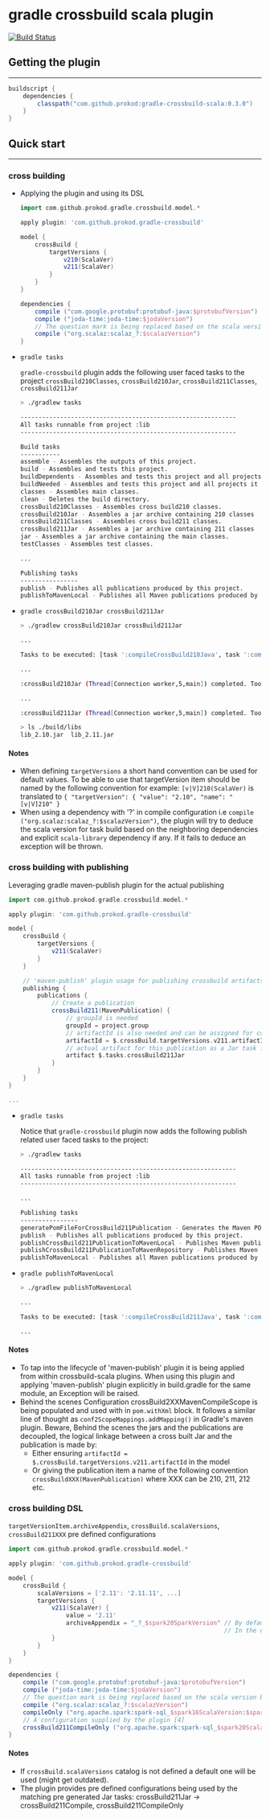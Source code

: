 # gradle crossbuild scala plugin
[![Build Status](https://travis-ci.org/prokod/gradle-crossbuild-scala.svg?branch=master)](https://travis-ci.org/prokod/gradle-crossbuild-scala)

## Getting the plugin
----------------------
```groovy
buildscript {
    dependencies {
        classpath("com.github.prokod:gradle-crossbuild-scala:0.3.0")
    }
}
```

## Quick start
---------------
### cross building
- Applying the plugin and using its DSL

    ```groovy
    import com.github.prokod.gradle.crossbuild.model.*

    apply plugin: 'com.github.prokod.gradle-crossbuild'

    model {
        crossBuild {
            targetVersions {
                v210(ScalaVer)
                v211(ScalaVer)
            }
        }
    }
    ```

    ```groovy
    dependencies {
        compile ("com.google.protobuf:protobuf-java:$protobufVersion")
        compile ("joda-time:joda-time:$jodaVersion")
        // The question mark is being replaced based on the scala version being built //(3)
        compile ("org.scalaz:scalaz_?:$scalazVersion")
    }
    ```

- `gradle tasks`

    `gradle-crossbuild` plugin adds the following user faced tasks to the project `crossBuild210Classes`, `crossBuild210Jar`, `crossBuild211Classes`, `crossBuild211Jar`

    ```sh
    > ./gradlew tasks

    ------------------------------------------------------------
    All tasks runnable from project :lib
    ------------------------------------------------------------

    Build tasks
    -----------
    assemble - Assembles the outputs of this project.
    build - Assembles and tests this project.
    buildDependents - Assembles and tests this project and all projects that depend on it.
    buildNeeded - Assembles and tests this project and all projects it depends on.
    classes - Assembles main classes.
    clean - Deletes the build directory.
    crossBuild210Classes - Assembles cross build210 classes.
    crossBuild210Jar - Assembles a jar archive containing 210 classes
    crossBuild211Classes - Assembles cross build211 classes.
    crossBuild211Jar - Assembles a jar archive containing 211 classes
    jar - Assembles a jar archive containing the main classes.
    testClasses - Assembles test classes.

    ...

    Publishing tasks
    ----------------
    publish - Publishes all publications produced by this project.
    publishToMavenLocal - Publishes all Maven publications produced by this project to the local Maven cache.

    ```

- `gradle crossBuild210Jar crossBuild211Jar`

    ```sh
    > ./gradlew crossBuild210Jar crossBuild211Jar

    ...

    Tasks to be executed: [task ':compileCrossBuild210Java', task ':compileCrossBuild210Scala', task ':processCrossBuild210Resources', task ':crossBuild210Classes', task ':crossBuild210Jar', task ':compileCrossBuild211Java', task ':compileCrossBuild211Scala', task ':processCrossBuild211Resources', task ':crossBuild211Classes', task ':crossBuild211Jar']

    ...

    :crossBuild210Jar (Thread[Connection worker,5,main]) completed. Took 0.04 secs.

    ...

    :crossBuild211Jar (Thread[Connection worker,5,main]) completed. Took 0.007 secs.

    > ls ./build/libs
    lib_2.10.jar  lib_2.11.jar

    ```

#### Notes
- When defining `targetVersions` a short hand convention can be used for default values.
To be able to use that targetVersion item should be named by the following convention for example:
`[v|V]210(ScalaVer)` is translated to `{ "targetVersion": { "value": "2.10", "name": "[v|V]210" }`
- When using a dependency with '?' in compile configuration i.e `compile ("org.scalaz:scalaz_?:$scalazVersion")`, the plugin will try to deduce the scala version for task build
based on the neighboring dependencies and explicit `scala-library` dependency if any. If it fails to deduce an exception will be thrown.

### cross building with publishing  
Leveraging gradle maven-publish plugin for the actual publishing

```groovy
import com.github.prokod.gradle.crossbuild.model.*

apply plugin: 'com.github.prokod.gradle-crossbuild'

model {
    crossBuild {
        targetVersions {
            v211(ScalaVer)
        }
    }

    // 'maven-publish' plugin usage for publishing crossbuild artifacts
    publishing {
        publications {
            // Create a publication
            crossBuild211(MavenPublication) {
                // groupId is needed
                groupId = project.group
                // artifactId is also needed and can be assigned for convenience from the crossbuild plugin
                artifactId = $.crossBuild.targetVersions.v211.artifactId
                // actual artifact for this publication as a Jar task from crossbuild plugin
                artifact $.tasks.crossBuild211Jar
            }
        }
    }
}

...
```

- `gradle tasks`

    Notice that `gradle-crossbuild` plugin now adds the following publish related user faced tasks to the project:

    ```sh
    > ./gradlew tasks

    ------------------------------------------------------------
    All tasks runnable from project :lib
    ------------------------------------------------------------

    ...

    Publishing tasks
    ----------------
    generatePomFileForCrossBuild211Publication - Generates the Maven POM file for publication 'crossBuild211'.
    publish - Publishes all publications produced by this project.
    publishCrossBuild211PublicationToMavenLocal - Publishes Maven publication 'crossBuild211' to the local Maven repository.
    publishCrossBuild211PublicationToMavenRepository - Publishes Maven publication 'crossBuild211' to Maven repository 'maven'.
    publishToMavenLocal - Publishes all Maven publications produced by this project to the local Maven cache.

    ```

- `gradle publishToMavenLocal`

    ```sh
    > ./gradlew publishToMavenLocal

    ...

    Tasks to be executed: [task ':compileCrossBuild211Java', task ':compileCrossBuild211Scala', task ':processCrossBuild211Resources', task ':crossBuild211Classes', task ':crossBuild211Jar', task ':generatePomFileForCrossBuild211Publication', task ':publishCrossBuild211PublicationToMavenLocal', task ':publishToMavenLocal']

    ...

    ```

#### Notes
- To tap into the lifecycle of 'maven-publish' plugin it is being applied from within crossbuild-scala plugins.
When using this plugin and applying 'maven-publish' plugin explicitly in build.gradle for the same module, an Exception will be raised.
- Behind the scenes Configuration crossBuild2XXMavenCompileScope is being populated and used with in `pom.withXml` block.
    It follows a similar line of thought as `conf2ScopeMappings.addMapping()` in Gradle's maven plugin.
    Beware, Behind the scenes the jars and the publications are decoupled, the logical linkage between a cross built Jar and the publication is made by:
    - Either ensuring `artifactId = $.crossBuild.targetVersions.v211.artifactId` in the model
    - Or giving the publication item a name of the following convention `crossBuildXXX(MavenPublication)` where XXX can be 210, 211, 212 etc.

### cross building DSL
`targetVersionItem.archiveAppendix`, `crossBuild.scalaVersions`, `crossBuild211XXX` pre defined configurations

```groovy
import com.github.prokod.gradle.crossbuild.model.*

apply plugin: 'com.github.prokod.gradle-crossbuild'

model {
    crossBuild {
        scalaVersions = ['2.11': '2.11.11', ...]
        targetVersions {
            v211(ScalaVer) {
                value = '2.11'
                archiveAppendix = "_?_$spark20SparkVersion" // By default the value is "_?" 
                                                            // In the default case will yield '_2.11')
            }
        }
    }
}
```

```groovy
dependencies {
    compile ("com.google.protobuf:protobuf-java:$protobufVersion") 
    compile ("joda-time:joda-time:$jodaVersion")
    // The question mark is being replaced based on the scala version being built [3]
    compile ("org.scalaz:scalaz_?:$scalazVersion")
    compileOnly ("org.apache.spark:spark-sql_$spark16ScalaVersion:$spark16SparkVersion")
    // A configuration supplied by the plugin [4]
    crossBuild211CompileOnly ("org.apache.spark:spark-sql_$spark20ScalaVersion:$spark20SparkVersion")
}
```

#### Notes
- If `crossBuild.scalaVersions` catalog is not defined a default one will be used (might get outdated).
- The plugin provides pre defined configurations being used by the matching pre generated Jar tasks:
crossBuild211Jar -> crossBuild211Compile, crossBuild211CompileOnly
